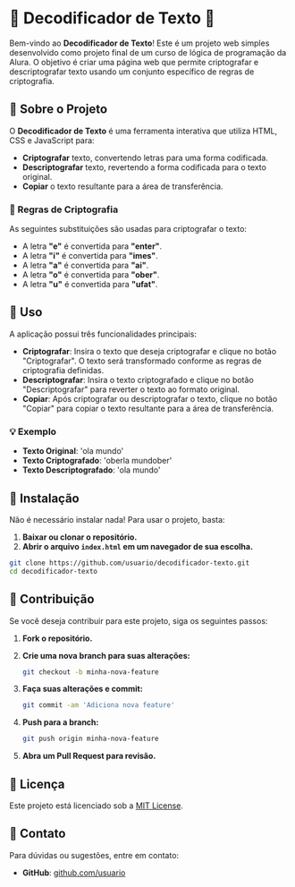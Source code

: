 # 🌸 Decodificador de Texto 🌸

Bem-vindo ao **Decodificador de Texto**! Este é um projeto web simples desenvolvido como projeto final de um curso de lógica de programação da Alura. O objetivo é criar uma página web que permite criptografar e descriptografar texto usando um conjunto específico de regras de criptografia.

## 🎨 Sobre o Projeto

O **Decodificador de Texto** é uma ferramenta interativa que utiliza HTML, CSS e JavaScript para:

- **Criptografar** texto, convertendo letras para uma forma codificada.
- **Descriptografar** texto, revertendo a forma codificada para o texto original.
- **Copiar** o texto resultante para a área de transferência.

### 🔐 Regras de Criptografia

As seguintes substituições são usadas para criptografar o texto:

- A letra **"e"** é convertida para **"enter"**.
- A letra **"i"** é convertida para **"imes"**.
- A letra **"a"** é convertida para **"ai"**.
- A letra **"o"** é convertida para **"ober"**.
- A letra **"u"** é convertida para **"ufat"**.

## 🚀 Uso

A aplicação possui três funcionalidades principais:

- **Criptografar**: Insira o texto que deseja criptografar e clique no botão "Criptografar". O texto será transformado conforme as regras de criptografia definidas.
- **Descriptografar**: Insira o texto criptografado e clique no botão "Descriptografar" para reverter o texto ao formato original.
- **Copiar**: Após criptografar ou descriptografar o texto, clique no botão "Copiar" para copiar o texto resultante para a área de transferência.

### 💡 Exemplo

- **Texto Original**: 'ola mundo'
- **Texto Criptografado**: 'oberla mundober'
- **Texto Descriptografado**: 'ola mundo'

## 💾 Instalação

Não é necessário instalar nada! Para usar o projeto, basta:

1. **Baixar ou clonar o repositório.**
2. **Abrir o arquivo `index.html` em um navegador de sua escolha.**

```bash
git clone https://github.com/usuario/decodificador-texto.git
cd decodificador-texto
```
## 🤝 Contribuição

Se você deseja contribuir para este projeto, siga os seguintes passos:

1. **Fork o repositório.**
2. **Crie uma nova branch para suas alterações:**

    ```bash
    git checkout -b minha-nova-feature
    ```

3. **Faça suas alterações e commit:**

    ```bash
    git commit -am 'Adiciona nova feature'
    ```

4. **Push para a branch:**

    ```bash
    git push origin minha-nova-feature
    ```

5. **Abra um Pull Request para revisão.**

## 📜 Licença

Este projeto está licenciado sob a [MIT License](LICENSE).

## 📧 Contato

Para dúvidas ou sugestões, entre em contato:

- **GitHub**: [github.com/usuario](https://github.com/usuario)

